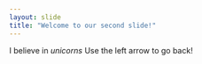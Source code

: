 ```yaml
---
layout: slide
title: "Welcome to our second slide!"
---
```

I believe in _unicorns_
Use the left arrow to go back!
